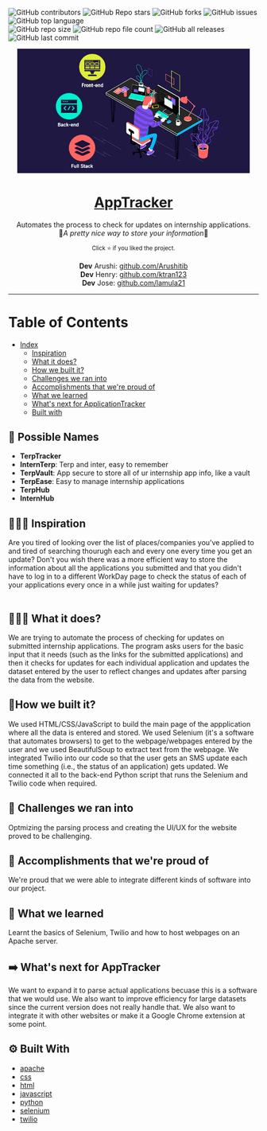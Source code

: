 
![GitHub contributors](https://img.shields.io/github/contributors/lamula21/AppTracker?style=for-the-badge) ![GitHub Repo stars](https://img.shields.io/github/stars/lamula21/AppTracker?style=for-the-badge&color=yellow) ![GitHub forks](https://img.shields.io/github/forks/lamula21/AppTracker?style=for-the-badge) ![GitHub issues](https://img.shields.io/github/issues-raw/lamula21/AppTracker?style=for-the-badge&color=blueviolet) ![GitHub top language](https://img.shields.io/github/languages/top/lamula21/AppTracker?style=for-the-badge) 
<br/>![GitHub repo size](https://img.shields.io/github/repo-size/lamula21/AppTracker) ![GitHub repo file count](https://img.shields.io/github/directory-file-count/lamula21/AppTracker) ![GitHub all releases](https://img.shields.io/github/downloads/lamula21/AppTracker/total) ![GitHub last commit](https://img.shields.io/github/last-commit/lamula21/AppTracker)

<div align='center'>
 <a href="https://github.com/lamula21/AppTracker"> 
   <img height="250" src="https://github.com/lamula21/AppTracker/blob/main/Assets/mern.gif">
  </a>
  
  <h1><u>AppTracker</u></h1>

 <p align="center">
	Automates the process to check for updates on internship applications. <br/>
	 🎉<i>A pretty nice way to store your information</i>🎉
 </p>

  <sup>Click :star: if you liked the project.</sup>

  <p align="center"> 
	<strong>Dev</strong> Arushi: <a href="https://github.com/Arushitib">github.com/Arushitib</a>
	<br/>
	<strong>Dev</strong> Henry: <a href="https://github.com/ktran123">github.com/ktran123</a>
	<br/>
	<strong>Dev</strong> Jose: <a href="https://github.com/lamula21">github.com/lamula21</a>
	</p>
</div>

---

# Table of Contents
- [Index](#table-of-contents)
	- [Inspiration](#%EF%B8%8F-inspiration)
	- [What it does?](#%EF%B8%8F-what-it-does)
	- [How we built it?](#how-we-built-it)
	- [Challenges we ran into](#-challenges-we-ran-into)
	- [Accomplishments that we're proud of](#-accomplishments-that-were-proud-of)
	- [What we learned](#-what-we-learned)
	- [What's next for ApplicationTracker](#%EF%B8%8F-whats-next-for-apptracker)
	- [Built with](#%EF%B8%8F-built-with)


## 💭 Possible Names

- **TerpTracker**
- **InternTerp**: Terp and inter, easy to remember
- **TerpVault**: App secure to store all of ur internship app info, like a vault
- **TerpEase**: Easy to manage internship applications
- **TerpHub**
- **InternHub**

## 🦸🏻‍♂️ Inspiration

Are you tired of looking over the list of places/companies you've applied to and tired of searching thourugh each and every one every time you get an update? Don't you wish there was a more efficient way to store the information about all the applications you submitted and that you didn't have to log in to a different WorkDay page to check the status of each of your applications every once in a while just waiting for updates?
<br/>
<br/>

## 🤷🏻‍♂️ What it does?

We are trying to automate the process of checking for updates on submitted internship applications. The program asks users for the basic input that it needs (such as the links for the submitted applications) and then it checks for updates for each individual application and updates the dataset entered by the user to reflect changes and updates after parsing the data from the website.
<br/>

## 🔨How we built it?

We used HTML/CSS/JavaScript to build the main page of the appplication where all the data is entered and stored. We used Selenium (it's a software that automates browsers) to get to the webpage/webpages entered by the user and we used BeautifulSoup to extract text from the webpage. We integrated Twilio into our code so that the user gets an SMS update each time something (i.e., the status of an application) gets updated. We connected it all to the back-end Python script that runs the Selenium and Twilio code when required.
<br/>

## 💪 Challenges we ran into

Optmizing the parsing process and creating the UI/UX for the website proved to be challenging.
<br/>
## 🎊 Accomplishments that we're proud of

We're proud that we were able to integrate different kinds of software into our project.
<br/>

## 📖 What we learned

Learnt the basics of Selenium, Twilio and how to host webpages on an Apache server.
<br/>

## ➡️ What's next for AppTracker

We want to expand it to parse actual applications becuase this is a software that we would use. We also want to improve efficiency for large datasets since the current version does not really handle that. We also want to integrate it with other websites or make it a Google Chrome extension at some point.
<br/>

## ⚙️ Built With
-   [apache](https://devpost.com/software/built-with/apache)
-   [css](https://devpost.com/software/built-with/css)
-   [html](https://devpost.com/software/built-with/html)
-   [javascript](https://devpost.com/software/built-with/javascript)
-   [python](https://devpost.com/software/built-with/python)
-   [selenium](https://devpost.com/software/built-with/selenium)
-   [twilio](https://devpost.com/software/built-with/twilio)


<!-- Badges: https://shields.io/ -- >